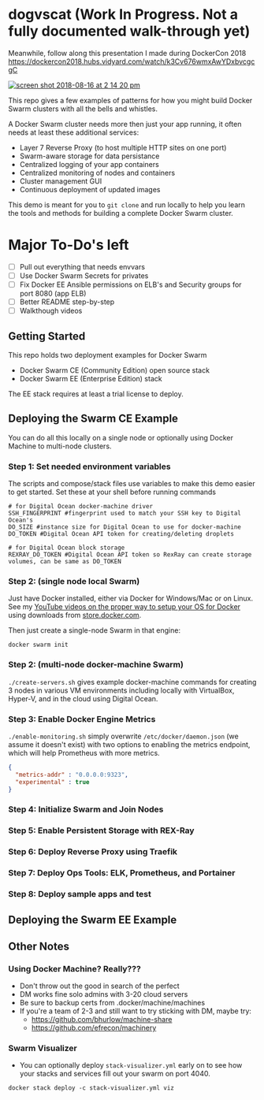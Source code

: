 # dogvscat (Work In Progress. Not a fully documented walk-through yet)

Meanwhile, follow along this presentation I made during DockerCon 2018
https://dockercon2018.hubs.vidyard.com/watch/k3Cv676wmxAwYDxbvcgcgC

[![screen shot 2018-08-16 at 2 14 20 pm](https://user-images.githubusercontent.com/6694151/44226710-bcb86900-a15e-11e8-87cf-ad930cfc8241.jpg)](https://dockercon2018.hubs.vidyard.com/watch/k3Cv676wmxAwYDxbvcgcgC)

This repo gives a few examples of patterns for how you might build Docker Swarm clusters with all the bells and whistles. 

A Docker Swarm cluster needs more then just your app running, it often needs at least these additional services:

- Layer 7 Reverse Proxy (to host multiple HTTP sites on one port)
- Swarm-aware storage for data persistance
- Centralized logging of your app containers
- Centralized monitoring of nodes and containers
- Cluster management GUI
- Continuous deployment of updated images

This demo is meant for you to `git clone` and run locally to help you learn the tools and methods for building a complete Docker Swarm cluster.

# Major To-Do's left

- [ ] Pull out everything that needs envvars
- [ ] Use Docker Swarm Secrets for privates
- [ ] Fix Docker EE Ansible permissions on ELB's and Security groups for port 8080 (app ELB)
- [ ] Better README step-by-step
- [ ] Walkthough videos

## Getting Started

This repo holds two deployment examples for Docker Swarm

- Docker Swarm CE (Community Edition) open source stack
- Docker Swarm EE (Enterprise Edition) stack

The EE stack requires at least a trial license to deploy.

## Deploying the Swarm CE Example

You can do all this locally on a single node or optionally using Docker Machine to multi-node clusters.

### Step 1: Set needed environment variables

The scripts and compose/stack files use variables to make this demo easier to get started. Set these at your shell before running commands

```shell
# for Digital Ocean docker-machine driver
SSH_FINGERPRINT #fingerprint used to match your SSH key to Digital Ocean's
DO_SIZE #instance size for Digital Ocean to use for docker-machine
DO_TOKEN #Digital Ocean API token for creating/deleting droplets

# for Digital Ocean block storage
REXRAY_DO_TOKEN #Digital Ocean API token so RexRay can create storage volumes, can be same as DO_TOKEN

```

### Step 2: (single node local Swarm)

Just have Docker installed, either via Docker for Windows/Mac or on Linux. See my [YouTube videos on the proper way to setup your OS for Docker](https://www.youtube.com/watch?v=Fc7Rjll30jY&list=PL6cactdCCnTLqhFgmXAVdwLPCM_SZdGYq) using downloads from [store.docker.com](https://store.docker.com).

Then just create a single-node Swarm in that engine:

`docker swarm init`

### Step 2: (multi-node docker-machine Swarm)

`./create-servers.sh` gives example docker-machine commands for creating 3 nodes in various VM environments including locally with VirtualBox, Hyper-V, and in the cloud using Digital Ocean.

### Step 3: Enable Docker Engine Metrics

`./enable-monitoring.sh` simply overwrite `/etc/docker/daemon.json` (we assume it doesn't exist) with two options to enabling the metrics endpoint, which will help Prometheus with more metrics.
```json
{
  "metrics-addr" : "0.0.0.0:9323",
  "experimental" : true
}
```

### Step 4: Initialize Swarm and Join Nodes

### Step 5: Enable Persistent Storage with REX-Ray

### Step 6: Deploy Reverse Proxy using Traefik

### Step 7: Deploy Ops Tools: ELK, Prometheus, and Portainer

### Step 8: Deploy sample apps and test

## Deploying the Swarm EE Example

## Other Notes

### Using Docker Machine? Really???
- Don't throw out the good in search of the perfect
- DM works fine solo admins with 3-20 cloud servers
- Be sure to backup certs from .docker/machine/machines
- If you're a team of 2-3 and still want to try sticking with DM, maybe try:
  - https://github.com/bhurlow/machine-share
  - https://github.com/efrecon/machinery

### Swarm Visualizer
- You can optionally deploy `stack-visualizer.yml` early on to see how your stacks and services fill out your swarm on port 4040.

`docker stack deploy -c stack-visualizer.yml viz`

